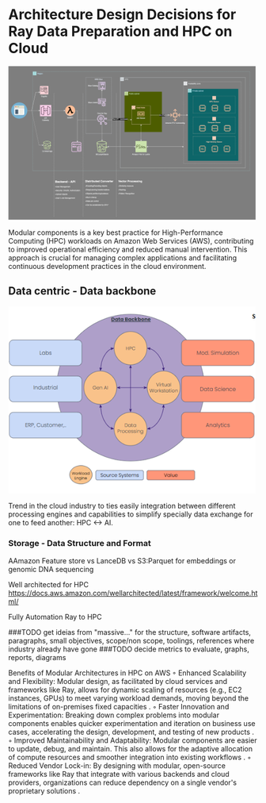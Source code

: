 # Architecture Design Decisions for Ray Data Preparation and HPC on Cloud


<img src="../images/AWS_VectorMachine_Ray-HPC-architecture.drawio.svg" alt="AWS Architecture" width="500">


Modular components is a key best practice for High-Performance Computing (HPC) workloads on Amazon Web Services (AWS), contributing to improved operational efficiency and reduced manual intervention. This approach is crucial for managing complex applications and facilitating continuous development practices in the cloud environment.


## Data centric - Data backbone

<img src="../images/DataCentric-DataBackbone-Strategy.png" alt="Data backbone" width="500">

Trend in the cloud industry to ties easily integration between different processing engines and capabilities to simplify specially data exchange for one to feed another: HPC <-> AI.

### Storage - Data Structure and Format

AAmazon Feature store vs LanceDB vs S3:Parquet for embeddings or genomic DNA sequencing

Well architected for HPC
    https://docs.aws.amazon.com/wellarchitected/latest/framework/welcome.html/

Fully Automation Ray to HPC


###TODO get ideias from "massive..." for the structure, software artifacts, paragraphs, small objectives, scope/non scope, toolings, references where industry already have gone
###TODO decide metrics to evaluate, graphs, reports, diagrams



Benefits of Modular Architectures in HPC on AWS
◦
Enhanced Scalability and Flexibility: Modular design, as facilitated by cloud services and frameworks like Ray, allows for dynamic scaling of resources (e.g., EC2 instances, GPUs) to meet varying workload demands, moving beyond the limitations of on-premises fixed capacities
.
◦
Faster Innovation and Experimentation: Breaking down complex problems into modular components enables quicker experimentation and iteration on business use cases, accelerating the design, development, and testing of new products
.
◦
Improved Maintainability and Adaptability: Modular components are easier to update, debug, and maintain. This also allows for the adaptive allocation of compute resources and smoother integration into existing workflows
.
◦
Reduced Vendor Lock-in: By designing with modular, open-source frameworks like Ray that integrate with various backends and cloud providers, organizations can reduce dependency on a single vendor's proprietary solutions
.